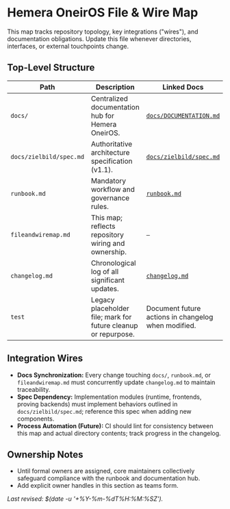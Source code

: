 # Hemera OneirOS File & Wire Map

This map tracks repository topology, key integrations ("wires"), and documentation obligations. Update this file whenever directories, interfaces, or external touchpoints change.

## Top-Level Structure

| Path | Description | Linked Docs |
| --- | --- | --- |
| `docs/` | Centralized documentation hub for Hemera OneirOS. | [`docs/DOCUMENTATION.md`](docs/DOCUMENTATION.md) |
| `docs/zielbild/spec.md` | Authoritative architecture specification (v1.1). | [`docs/zielbild/spec.md`](docs/zielbild/spec.md) |
| `runbook.md` | Mandatory workflow and governance rules. | [`runbook.md`](runbook.md) |
| `fileandwiremap.md` | This map; reflects repository wiring and ownership. | `—` |
| `changelog.md` | Chronological log of all significant updates. | [`changelog.md`](changelog.md) |
| `test` | Legacy placeholder file; mark for future cleanup or repurpose. | Document future actions in changelog when modified. |

## Integration Wires

* **Docs Synchronization:** Every change touching `docs/`, `runbook.md`, or `fileandwiremap.md` must concurrently update `changelog.md` to maintain traceability.
* **Spec Dependency:** Implementation modules (runtime, frontends, proving backends) must implement behaviors outlined in `docs/zielbild/spec.md`; reference this spec when adding new components.
* **Process Automation (Future):** CI should lint for consistency between this map and actual directory contents; track progress in the changelog.

## Ownership Notes

* Until formal owners are assigned, core maintainers collectively safeguard compliance with the runbook and documentation hub.
* Add explicit owner handles in this section as teams form.

_Last revised: $(date -u '+%Y-%m-%dT%H:%M:%SZ')._

